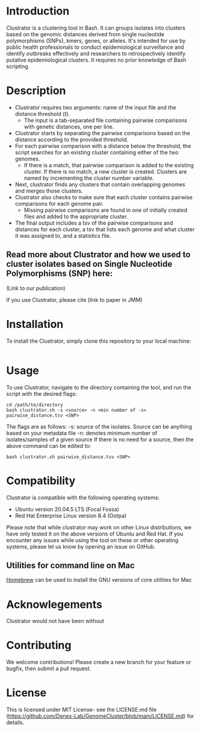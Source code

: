 # Introduction
Clustrator is a clustering tool in Bash. It can groups isolates into clusters based on the genomic distances derived from single nucleotide polymorphisms (SNPs), kmers, genes, or alleles. It's intended for use by public health professionals to conduct epidemiological surveillance and identify outbreaks effectively and researchers to retrospectively identify putative epidemiological clusters. It requires no prior knowledge of Bash scripting.

# Description
- Clustrator requires two arguments: name of the input file and the distance threshold (t). 
  - The input is a tab-separated file containing pairwise comparisons with genetic distances, one per line. 
- Clustrator starts by separating the pairwise comparisons based on the distance according to the provided threshold. 
- For each pairwise comparison with a distance below the threshold, the script searches for an existing cluster containing either of the two genomes. 
  - If there is a match, that pairwise comparison is added to the existing cluster. If there is no match, a new cluster is created. Clusters are named by incrementing the cluster number variable. 
- Next, clustrator finds any clusters that contain overlapping genomes and merges those clusters.
- Clustrator also checks to make sure that each cluster contains pairwise comparisons for each genome pair. 
  - Missing pairwise comparisons are found in one of initially created files and added to the appropriate cluster. 
- The final output includes a tsv of the pairwise comparisons and distances for each cluster, a tsv that lists each genome and what cluster it was assigned to, and a statistics file.


## Read more about Clustrator and how we used to cluster isolates based on Single Nucleotide Polymorphisms (SNP) here:
(Link to our publication)

If you use Clustrator, please cite (link to paper in JMM)

# Installation
To install the Clustrator, simply clone this repository to your local machine:

``` git clone (link)
```

# Usage
To use Clustrator, navigate to the directory containing the tool, and run the script with the desired flags:
```
cd /path/to/directory
bash clustrator.sh -s <source> -n <min number of -s> pairwise_distance.tsv <SNP> 
```
The flags are as follows:
-s: source of the isolates. Source can be anything based on your metadata file
-n: denotes minimum number of isolates/samples of a given source 
If there is no need for a source, then the above command can be edited to: 
``` 
bash clustrator.sh pairwise_distance.tsv <SNP>  
```


# Compatibility
Clustrator is compatible with the following operating systems:
  - Ubuntu version 20.04.5 LTS (Focal Fossa)
  - Red Hat Enterprise Linux version 8.4 (Ootpa) 

Please note that while clustrator may work on other Linux distributions, we have only tested it on the above versions of Ubuntu and Red Hat. If you encounter any issues while using the tool on these or other operating systems, please let us know by opening an issue on GitHub.

## Utilities for command line on Mac
[Homebrew](https://brew.sh/) can be used to install the GNU versions of core utilities for Mac

# Acknowlegements
Clustrator would not have been without

# Contributing
We welcome contributions! Please create a new branch for your feature or bugfix, then submit a pull request.


# License
This is licensed under MIT License- see the LICENSE.md file (https://github.com/Denes-Lab/GenomeCluster/blob/main/LICENSE.md) for details. 
